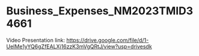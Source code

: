 # Business_Expenses_NM2023TMID34661

Video Presentation link: https://drive.google.com/file/d/1-UeIMe1yYQ6gZfEALXj16zzK3mVgQRtJ/view?usp=drivesdk
